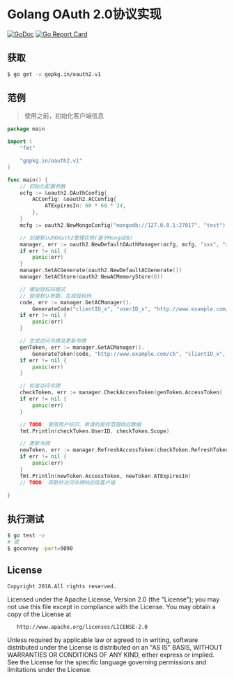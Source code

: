 Golang OAuth 2.0协议实现
========================

[![GoDoc](https://godoc.org/gopkg.in/oauth2.v1?status.svg)](https://godoc.org/gopkg.in/oauth2.v1)
[![Go Report Card](https://goreportcard.com/badge/gopkg.in/oauth2.v1)](https://goreportcard.com/report/gopkg.in/oauth2.v1)

获取
----

```bash
$ go get -v gopkg.in/oauth2.v1
```

范例
----

> 使用之前，初始化客户端信息

```go
package main

import (
	"fmt"

	"gopkg.in/oauth2.v1"
)

func main() {
	// 初始化配置参数
	ocfg := &oauth2.OAuthConfig{
		ACConfig: &oauth2.ACConfig{
			ATExpiresIn: 60 * 60 * 24,
		},
	}
	mcfg := oauth2.NewMongoConfig("mongodb://127.0.0.1:27017", "test")

	// 创建默认的OAuth2管理实例(基于MongoDB)
	manager, err := oauth2.NewDefaultOAuthManager(ocfg, mcfg, "xxx", "xxx")
	if err != nil {
		panic(err)
	}
	manager.SetACGenerate(oauth2.NewDefaultACGenerate())
	manager.SetACStore(oauth2.NewACMemoryStore(0))

	// 模拟授权码模式
	// 使用默认参数，生成授权码
	code, err := manager.GetACManager().
		GenerateCode("clientID_x", "userID_x", "http://www.example.com/cb", "scopes")
	if err != nil {
		panic(err)
	}

	// 生成访问令牌及更新令牌
	genToken, err := manager.GetACManager().
		GenerateToken(code, "http://www.example.com/cb", "clientID_x", "clientSecret_x", true)
	if err != nil {
		panic(err)
	}

	// 检查访问令牌
	checkToken, err := manager.CheckAccessToken(genToken.AccessToken)
	if err != nil {
		panic(err)
	}

	// TODO: 使用用户标识、申请的授权范围响应数据
	fmt.Println(checkToken.UserID, checkToken.Scope)

	// 更新令牌
	newToken, err := manager.RefreshAccessToken(checkToken.RefreshToken, "scopes")
	if err != nil {
		panic(err)
	}
	fmt.Println(newToken.AccessToken, newToken.ATExpiresIn)
	// TODO: 将新的访问令牌响应给客户端
	
}
```

执行测试
-------

```bash
$ go test -v
# 或
$ goconvey -port=9090
```

License
-------

```
Copyright 2016.All rights reserved.
```

Licensed under the Apache License, Version 2.0 (the "License"); you may not use this file except in compliance with the License. You may obtain a copy of the License at

```
   http://www.apache.org/licenses/LICENSE-2.0
```

Unless required by applicable law or agreed to in writing, software distributed under the License is distributed on an "AS IS" BASIS, WITHOUT WARRANTIES OR CONDITIONS OF ANY KIND, either express or implied. See the License for the specific language governing permissions and limitations under the License.
